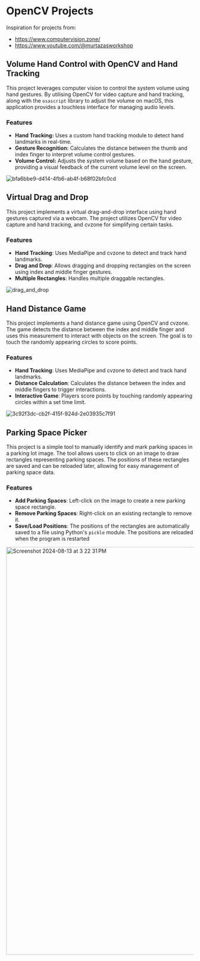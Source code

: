 # OpenCV Projects

Inspiration for projects from:

- https://www.computervision.zone/
- https://www.youtube.com/@murtazasworkshop

## Volume Hand Control with OpenCV and Hand Tracking

This project leverages computer vision to control the system volume using hand gestures. By utilising OpenCV for video capture and hand tracking, along with the `osascript` library to adjust the volume on macOS, this application provides a touchless interface for managing audio levels.

### Features

- **Hand Tracking:** Uses a custom hand tracking module to detect hand landmarks in real-time.
- **Gesture Recognition:** Calculates the distance between the thumb and index finger to interpret volume control gestures.
- **Volume Control:** Adjusts the system volume based on the hand gesture, providing a visual feedback of the current volume level on the screen.

![bfa6bbe9-d414-4fb6-ab4f-b68f02bfc0cd](https://github.com/user-attachments/assets/498cdb33-d8bb-480e-9268-fe612209c8d8)

## Virtual Drag and Drop

This project implements a virtual drag-and-drop interface using hand gestures captured via a webcam. The project utilizes OpenCV for video capture and hand tracking, and cvzone for simplifying certain tasks.

### Features

- **Hand Tracking**: Uses MediaPipe and cvzone to detect and track hand landmarks.
- **Drag and Drop**: Allows dragging and dropping rectangles on the screen using index and middle finger gestures.
- **Multiple Rectangles**: Handles multiple draggable rectangles.

![drag_and_drop](https://github.com/user-attachments/assets/25190d5e-d24f-4cdf-9347-045fa371894e)

## Hand Distance Game

This project implements a hand distance game using OpenCV and cvzone. The game detects the distance between the index and middle finger and uses this measurement to interact with objects on the screen. The goal is to touch the randomly appearing circles to score points.

### Features

- **Hand Tracking**: Uses MediaPipe and cvzone to detect and track hand landmarks.
- **Distance Calculation**: Calculates the distance between the index and middle fingers to trigger interactions.
- **Interactive Game**: Players score points by touching randomly appearing circles within a set time limit.

![3c92f3dc-cb2f-415f-924d-2e03935c7f91](https://github.com/user-attachments/assets/4526ce59-4fd5-409a-bb22-58ce43e93011)

## Parking Space Picker

This project is a simple tool to manually identify and mark parking spaces in a parking lot image. The tool allows users to click on an image to draw rectangles representing parking spaces. The positions of these rectangles are saved and can be reloaded later, allowing for easy management of parking space data.

### Features

- **Add Parking Spaces**: Left-click on the image to create a new parking space rectangle.
- **Remove Parking Spaces**: Right-click on an existing rectangle to remove it.
- **Save/Load Positions**: The positions of the rectangles are automatically saved to a file using Python's `pickle` module. The positions are reloaded when the program is restarted
  
<img width="1093" alt="Screenshot 2024-08-13 at 3 22 31 PM" src="https://github.com/user-attachments/assets/7302610e-032e-4f64-b2ef-c5c2f69aaa3f">

  
